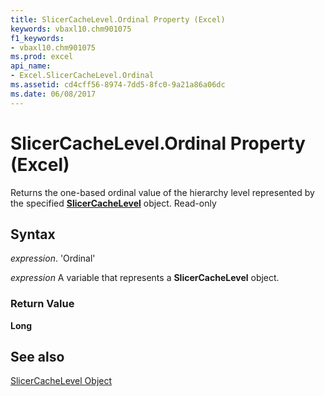 ```yaml
---
title: SlicerCacheLevel.Ordinal Property (Excel)
keywords: vbaxl10.chm901075
f1_keywords:
- vbaxl10.chm901075
ms.prod: excel
api_name:
- Excel.SlicerCacheLevel.Ordinal
ms.assetid: cd4cff56-8974-7dd5-8fc0-9a21a86a06dc
ms.date: 06/08/2017
---
```



# SlicerCacheLevel.Ordinal Property (Excel)

Returns the one-based ordinal value of the hierarchy level represented by the specified  **[SlicerCacheLevel](Excel.SlicerCacheLevel.md)** object. Read-only


## Syntax

 _expression_. 'Ordinal'

 _expression_ A variable that represents a **SlicerCacheLevel** object.


### Return Value

 **Long**


## See also


[SlicerCacheLevel Object](Excel.SlicerCacheLevel.md)

